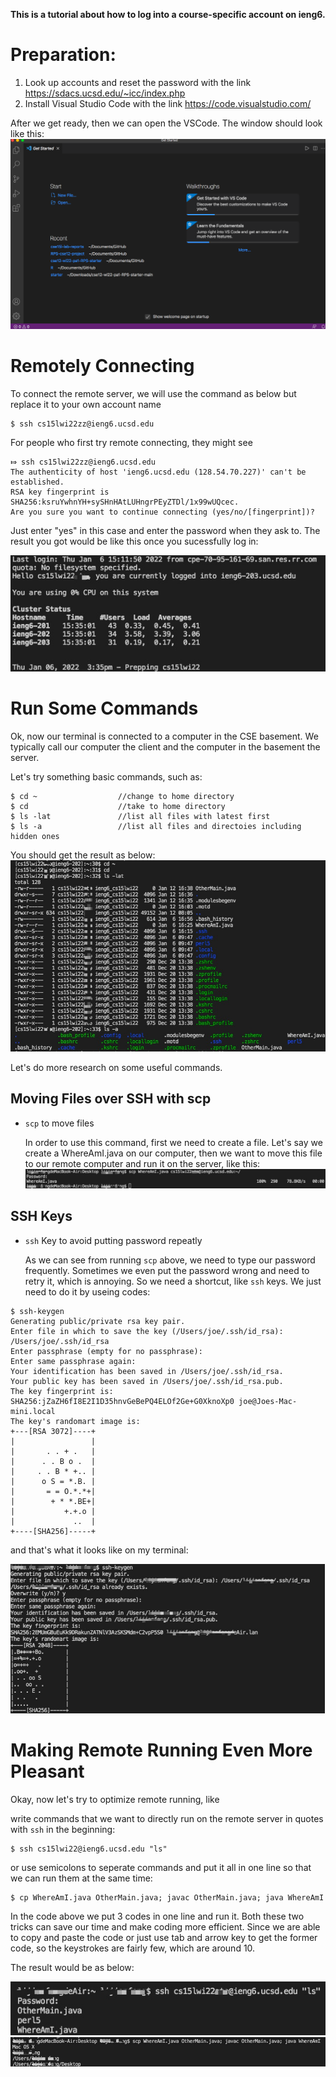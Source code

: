 **This is a tutorial about how to log into a course-specific account on ieng6.**


# Preparation:
1. Look up accounts and reset the password with the link https://sdacs.ucsd.edu/~icc/index.php
2. Install Visual Studio Code with the link https://code.visualstudio.com/

After we get ready, then we can open the VSCode. The window should look like this:
![Image](https://github.com/YGnina/cse15l-lab-reports/blob/main/pictures/vscode.png)

# Remotely Connecting
To connect the remote server, we will use the command as below but replace it to your own account name
``` 
$ ssh cs15lwi22zz@ieng6.ucsd.edu
```

For people who first try remote connecting, they might see
  
  ```
  ⤇ ssh cs15lwi22zz@ieng6.ucsd.edu
  The authenticity of host 'ieng6.ucsd.edu (128.54.70.227)' can't be established.
  RSA key fingerprint is SHA256:ksruYwhnYH+sySHnHAtLUHngrPEyZTDl/1x99wUQcec.
  Are you sure you want to continue connecting (yes/no/[fingerprint])? 
  ```
  
Just enter "yes" in this case and enter the password when they ask to.
The result you got would be like this once you sucessfully log in:

![Image](https://github.com/YGnina/cse15l-lab-reports/blob/main/pictures/code1.jpg)

# Run Some Commands
Ok, now our terminal is connected to a computer in the CSE basement.
We typically call our computer the client and the computer in the basement the server.

Let's try something basic commands, such as:
``` 
$ cd ~                  //change to home directory
$ cd                    //take to home directory
$ ls -lat               //list all files with latest first
$ ls -a                 //list all files and directoies including hidden ones
```
You should get the result as below:
![Image](https://github.com/YGnina/cse15l-lab-reports/blob/main/pictures/other.jpg)


Let's do more research on some useful commands.
## Moving Files over SSH with scp
- `scp` to move files

  In order to use this command, first we need to create a file. Let's say we create a WhereAmI.java on our computer, then we want to move this file to our remote     computer and run it on the server, like this:
  ![Image](https://github.com/YGnina/cse15l-lab-reports/blob/main/pictures/scp.jpg)

##  SSH Keys
- `ssh` Key to avoid putting password repeatly

  As we can see from running `scp` above, we need to type our password frequently. Sometimes we even put the password wrong and need to retry it, which is annoying. So we need a shortcut, like `ssh` keys. We just need to do it by useing codes:
  
  
  
```  # on client (your computer)
$ ssh-keygen
Generating public/private rsa key pair.
Enter file in which to save the key (/Users/joe/.ssh/id_rsa): /Users/joe/.ssh/id_rsa
Enter passphrase (empty for no passphrase): 
Enter same passphrase again: 
Your identification has been saved in /Users/joe/.ssh/id_rsa.
Your public key has been saved in /Users/joe/.ssh/id_rsa.pub.
The key fingerprint is:
SHA256:jZaZH6fI8E2I1D35hnvGeBePQ4ELOf2Ge+G0XknoXp0 joe@Joes-Mac-mini.local
The key's randomart image is:
+---[RSA 3072]----+
|                 |
|       . . + .   |
|      . . B o .  |
|     . . B * +.. |
|      o S = *.B. |
|       = = O.*.*+|
|        + * *.BE+|
|           +.+.o |
|             ..  |
+----[SHA256]-----+ 
```
  and that's what it looks like on my terminal:
  
  ![Image](https://github.com/YGnina/cse15l-lab-reports/blob/main/pictures/ssh.jpg)
  
# Making Remote Running Even More Pleasant
Okay, now let's try to optimize remote running, like 

write commands that we want to directly run on the remote server in quotes with `ssh` in the beginning: 
``` 
$ ssh cs15lwi22@ieng6.ucsd.edu "ls"
```
or use semicolons to seperate commands and put it all in one line so that we can run them at the same time:
```
$ cp WhereAmI.java OtherMain.java; javac OtherMain.java; java WhereAmI
``` 

In the code above we put 3 codes in one line and run it. Both these two tricks can save our time and make coding more efficient.
Since we are able to copy and paste the code or just use tab and arrow key to get the former code, so the keystrokes are fairly few, which are around 10.

The result would be as below:


 ![Image](https://github.com/YGnina/cse15l-lab-reports/blob/main/pictures/part7.jpg)
 ![Image](https://github.com/YGnina/cse15l-lab-reports/blob/main/pictures/part7'.jpg)
 
